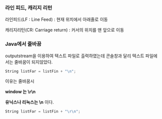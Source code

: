 ### 라인 피드, 캐리지 리턴

라인피드(LF : Line Feed)  : 현재 위치에서 아래줄로 이동

캐리지리턴(CR: Carriage return)  : 커서의 위치를 맨 앞으로 이동



### Java에서  줄바꿈

outputstream을 이용하여 텍스트 파일로 출력하였는데  콘솔창과 달리 텍스트 파일에서는 줄바꿈이 되지않았다.

```python
String listFar = listFin + "\n";
```

이유는 줄바꿈시 

**window 는 \r\n**

**유닉스나 리눅스는 \n** 이다.



```python
String listFar = listFin + "\r\n";
```


